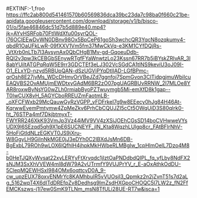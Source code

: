 #EXTINF:-1,froo
https://ffc2ab800d541461570b60569836dca39bc23da7c98ba0f660c21be-apidata.googleusercontent.com/download/storage/v1/b/bisco-01/o/5fae46846dc51d7b5d889e40.mp4?jk=AYvHSRFob70FtIWdXfu00syrQOL-l76OCIEEwDvWN0DBnv98Ox5BpCeP61goSh3wchcQR3YqcN8ozqkumy4-qbdR1OaUFkLwR-09fXXV1Vm5fm37MwCkVq-e3KM1CYfDQjRs-_VtXrb0nLTb7I3AvsynAx0QbCHgB1Mv-gd-GqoeuDdb-RQI2v3pw3kCEBGbSEnywRTgfFYaWnwtzLo23Kssn67RR7b5iBYskZRIvAR_3l8abYUiltATGPqRqW5E9rr3GDCTEf3eLJ302VcSGdCA1tlNS9keviU3oJ09I-O1_ELxYD-nzyd5RBUpQAN-dSzUGViPYqDtIIAD-LGfBPmc-qrOsh8E27jyMs_WDcDHmyOrVBeJZd7ggnfoj7SpmGvon3ClTjdpgjmuWbiIcuEAQVBS2OvAMUjmEWDtxyGAdM6BR2zO07pgUAGRBUvRRNW_2I7MLOe8YAR8roxwByNsYG0wZLh0rmiabByoPZTwuymgb5Mi-emXfD8k1gap--T0IwCUX8vH_5AGYCboRREUZmFaotmLB-_oXFCFWxb29McQauwGyRzVGPP_yFDFrkeI7g9w8EEecy0hJg84H46At-KqrwwEvemPmtymw4ZpMeZkv6PrhCbCQUJZI5cCt5OWqUiD3S80qlrk0-ht_76STPa4mf7DkjbtmyxT-FWYRR246XkK93VmJp3Vz44jMV9VV4zXSiJOEhCGsSD14boCVHwweVYsUDX9l6SEzqd5qh9X1pE6SUCNEYF_jlN_Kta8WqzhLUlgp8cr_FAtBFlrNhV-5HoFiGtIdNLzEGKVT0JS9jXru-W8GgyLH9GiInNkMGE0jJ3eDYh0C2IBXdJsMn6DB-BgExbL79ROh9wLOX6lQfhlH4jhpkMkHWbeRLMBgIw_1cpHlmOelL7Dzo4M8-b0HeTJQXyWvsat22xyLERYyFtXryqdc1jIztOaPNDdbdQIPL_fq_yfLby8NdFX2sNJM3SxXhVVEW4ml8dW79A2vUTrmfY9VUJPrYV_r_E-aOxAthkOdDU-5ClepMQEWHSxI984OMx6oqttcvD0A_9-cw_upzEUX78oxvENMrYc8KAMhbuIR5vVUOsjI3_Qpmkz2n2jZvnT51s7d2aLg_5162wpT4X6dITdDREfpZv8Dedhsg9ImZsdHXGpoCHOQC5l7LW2z_fN2FfEMCKszws-j1l7ew0SmK9TLNm_msN8TfULi28UE-RT7w&isca=1
